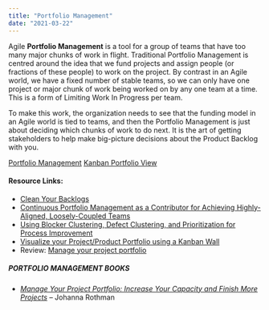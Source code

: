 ```yaml
---
title: "Portfolio Management"
date: "2021-03-22"
---
```


Agile **Portfolio Management** is a tool for a group of teams that have too many major chunks of work in flight. Traditional Portfolio Management is centred around the idea that we fund projects and assign people (or fractions of these people) to work on the project. By contrast in an Agile world, we have a fixed number of stable teams, so we can only have one project or major chunk of work being worked on by any one team at a time. This is a form of Limiting Work In Progress per team.

To make this work, the organization needs to see that the funding model in an Agile world is tied to teams, and then the Portfolio Management is just about deciding which chunks of work to do next. It is the art of getting stakeholders to help make big-picture decisions about the Product Backlog with you.

[Portfolio Management](/blog/portfolio-management.html) [Kanban Portfolio View](/blog/kanban-portfolio-view.html)

#### Resource Links:

- [Clean Your Backlogs](https://www.jrothman.com/mpd/2019/06/clean-your-backlogs/)
- [Continuous Portfolio Management as a Contributor for Achieving Highly-Aligned, Loosely-Coupled Teams](https://www.infoq.com/articles/continuous-portfolio-management/)
- [Using Blocker Clustering, Defect Clustering, and Prioritization for Process Improvement](https://www.infoq.com/articles/blockers-defects-process-improvement/)
- [Visualize your Project/Product Portfolio using a Kanban Wall](https://brodzinski.com/2011/11/project-portfolio-kanban.html)
- Review: [Manage your project portfolio](https://hennyportman.wordpress.com/2017/10/18/review-manage-your-project-portfolio/)

##### PORTFOLIO MANAGEMENT BOOKS

- _[Manage Your Project Portfolio: Increase Your Capacity and Finish More Projects](https://www.amazon.com/Manage-Your-Project-Portfolio-Increase/dp/1680501755/ref=dp_ob_title_bk/&tag=notesfromatoo-20)_ – Johanna Rothman
